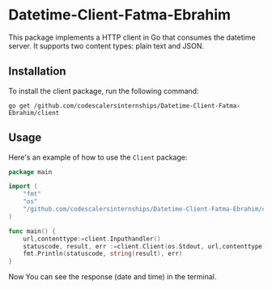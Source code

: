 # Datetime-Client-Fatma-Ebrahim

This package implements a HTTP client in Go that consumes the datetime server. It supports two content types: plain text and JSON.

## Installation

To install the client package, run the following command:

```shell
go get /github.com/codescalersinternships/Datetime-Client-Fatma-Ebrahim/client
```

## Usage


Here's an example of how to use the `Client` package:

```go
package main

import (
    "fmt"
    "os"
    "/github.com/codescalersinternships/Datetime-Client-Fatma-Ebrahim/client"
)

func main() {
	url,contenttype:=client.Inputhandler()
	statuscode, result, err :=client.Client(os.Stdout, url,contenttype)
	fmt.Println(statuscode, string(result), err)
}

```
Now You can see the response (date and time) in the terminal.

